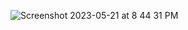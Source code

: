 ![Screenshot 2023-05-21 at 8 44 31 PM](https://github.com/vitaliejicol/certifications/assets/63916548/c60f7ad4-9c70-4e95-9680-dda59532e152)
